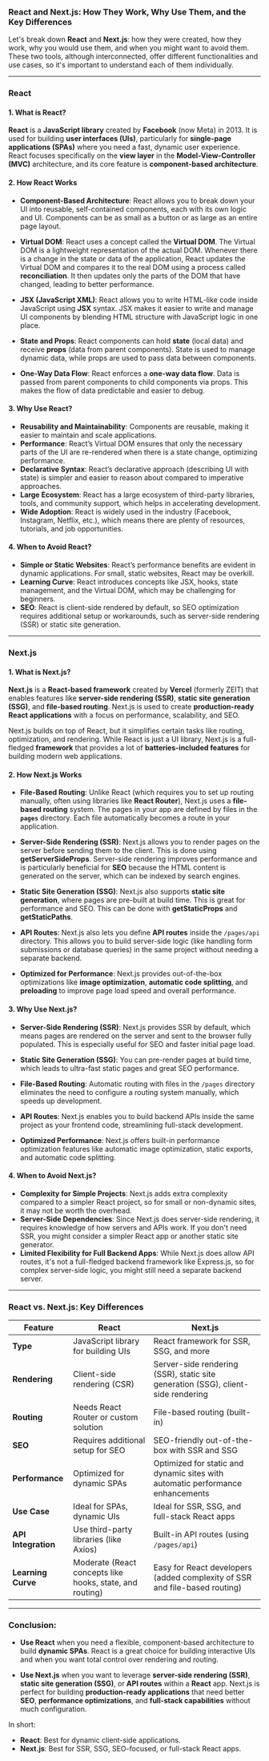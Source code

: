 ### **React and Next.js: How They Work, Why Use Them, and the Key Differences**

Let's break down **React** and **Next.js**: how they were created, how they work, why you would use them, and when you might want to avoid them. These two tools, although interconnected, offer different functionalities and use cases, so it's important to understand each of them individually.

---

### **React**

#### **1. What is React?**
**React** is a **JavaScript library** created by **Facebook** (now Meta) in 2013. It is used for building **user interfaces (UIs)**, particularly for **single-page applications (SPAs)** where you need a fast, dynamic user experience. React focuses specifically on the **view layer** in the **Model-View-Controller (MVC)** architecture, and its core feature is **component-based architecture**.

#### **2. How React Works**
- **Component-Based Architecture**: React allows you to break down your UI into reusable, self-contained components, each with its own logic and UI. Components can be as small as a button or as large as an entire page layout.
  
- **Virtual DOM**: React uses a concept called the **Virtual DOM**. The Virtual DOM is a lightweight representation of the actual DOM. Whenever there is a change in the state or data of the application, React updates the Virtual DOM and compares it to the real DOM using a process called **reconciliation**. It then updates only the parts of the DOM that have changed, leading to better performance.

- **JSX (JavaScript XML)**: React allows you to write HTML-like code inside JavaScript using **JSX** syntax. JSX makes it easier to write and manage UI components by blending HTML structure with JavaScript logic in one place.

- **State and Props**: React components can hold **state** (local data) and receive **props** (data from parent components). State is used to manage dynamic data, while props are used to pass data between components.

- **One-Way Data Flow**: React enforces a **one-way data flow**. Data is passed from parent components to child components via props. This makes the flow of data predictable and easier to debug.

#### **3. Why Use React?**

- **Reusability and Maintainability**: Components are reusable, making it easier to maintain and scale applications.
- **Performance**: React’s Virtual DOM ensures that only the necessary parts of the UI are re-rendered when there is a state change, optimizing performance.
- **Declarative Syntax**: React’s declarative approach (describing UI with state) is simpler and easier to reason about compared to imperative approaches.
- **Large Ecosystem**: React has a large ecosystem of third-party libraries, tools, and community support, which helps in accelerating development.
- **Wide Adoption**: React is widely used in the industry (Facebook, Instagram, Netflix, etc.), which means there are plenty of resources, tutorials, and job opportunities.

#### **4. When to Avoid React?**
- **Simple or Static Websites**: React’s performance benefits are evident in dynamic applications. For small, static websites, React may be overkill.
- **Learning Curve**: React introduces concepts like JSX, hooks, state management, and the Virtual DOM, which may be challenging for beginners.
- **SEO**: React is client-side rendered by default, so SEO optimization requires additional setup or workarounds, such as server-side rendering (SSR) or static site generation.

---

### **Next.js**

#### **1. What is Next.js?**
**Next.js** is a **React-based framework** created by **Vercel** (formerly ZEIT) that enables features like **server-side rendering (SSR)**, **static site generation (SSG)**, and **file-based routing**. Next.js is used to create **production-ready React applications** with a focus on performance, scalability, and SEO.

Next.js builds on top of React, but it simplifies certain tasks like routing, optimization, and rendering. While React is just a UI library, Next.js is a full-fledged **framework** that provides a lot of **batteries-included features** for building modern web applications.

#### **2. How Next.js Works**
- **File-Based Routing**: Unlike React (which requires you to set up routing manually, often using libraries like **React Router**), Next.js uses a **file-based routing** system. The pages in your app are defined by files in the **`pages`** directory. Each file automatically becomes a route in your application.

- **Server-Side Rendering (SSR)**: Next.js allows you to render pages on the server before sending them to the client. This is done using **getServerSideProps**. Server-side rendering improves performance and is particularly beneficial for **SEO** because the HTML content is generated on the server, which can be indexed by search engines.

- **Static Site Generation (SSG)**: Next.js also supports **static site generation**, where pages are pre-built at build time. This is great for performance and SEO. This can be done with **getStaticProps** and **getStaticPaths**.

- **API Routes**: Next.js also lets you define **API routes** inside the `/pages/api` directory. This allows you to build server-side logic (like handling form submissions or database queries) in the same project without needing a separate backend.

- **Optimized for Performance**: Next.js provides out-of-the-box optimizations like **image optimization**, **automatic code splitting**, and **preloading** to improve page load speed and overall performance.

#### **3. Why Use Next.js?**

- **Server-Side Rendering (SSR)**: Next.js provides SSR by default, which means pages are rendered on the server and sent to the browser fully populated. This is especially useful for SEO and faster initial page load.
  
- **Static Site Generation (SSG)**: You can pre-render pages at build time, which leads to ultra-fast static pages and great SEO performance.
  
- **File-Based Routing**: Automatic routing with files in the `/pages` directory eliminates the need to configure a routing system manually, which speeds up development.
  
- **API Routes**: Next.js enables you to build backend APIs inside the same project as your frontend code, streamlining full-stack development.

- **Optimized Performance**: Next.js offers built-in performance optimization features like automatic image optimization, static exports, and automatic code splitting.

#### **4. When to Avoid Next.js?**
- **Complexity for Simple Projects**: Next.js adds extra complexity compared to a simpler React project, so for small or non-dynamic sites, it may not be worth the overhead.
- **Server-Side Dependencies**: Since Next.js does server-side rendering, it requires knowledge of how servers and APIs work. If you don't need SSR, you might consider a simpler React app or another static site generator.
- **Limited Flexibility for Full Backend Apps**: While Next.js does allow API routes, it's not a full-fledged backend framework like Express.js, so for complex server-side logic, you might still need a separate backend server.

---

### **React vs. Next.js: Key Differences**

| Feature                       | React                              | Next.js                              |
|-------------------------------|------------------------------------|--------------------------------------|
| **Type**                       | JavaScript library for building UIs| React framework for SSR, SSG, and more|
| **Rendering**                  | Client-side rendering (CSR)        | Server-side rendering (SSR), static site generation (SSG), client-side rendering |
| **Routing**                    | Needs React Router or custom solution| File-based routing (built-in)        |
| **SEO**                         | Requires additional setup for SEO  | SEO-friendly out-of-the-box with SSR and SSG |
| **Performance**                 | Optimized for dynamic SPAs         | Optimized for static and dynamic sites with automatic performance enhancements |
| **Use Case**                    | Ideal for SPAs, dynamic UIs       | Ideal for SSR, SSG, and full-stack React apps |
| **API Integration**            | Use third-party libraries (like Axios) | Built-in API routes (using `/pages/api`) |
| **Learning Curve**             | Moderate (React concepts like hooks, state, and routing) | Easy for React developers (added complexity of SSR and file-based routing) |

---

### **Conclusion:**

- **Use React** when you need a flexible, component-based architecture to build **dynamic SPAs**. React is a great choice for building interactive UIs and when you want total control over rendering and routing.

- **Use Next.js** when you want to leverage **server-side rendering (SSR)**, **static site generation (SSG)**, or **API routes** within a **React** app. Next.js is perfect for building **production-ready applications** that need better **SEO**, **performance optimizations**, and **full-stack capabilities** without much configuration.

In short:
- **React**: Best for dynamic client-side applications.
- **Next.js**: Best for SSR, SSG, SEO-focused, or full-stack React apps.